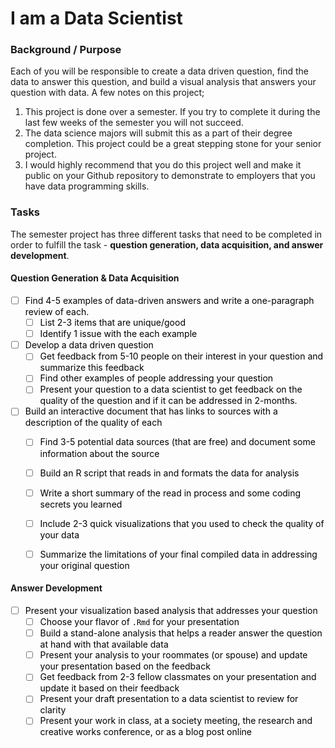# I am a Data Scientist



### Background / Purpose

Each of you will be responsible to create a data driven question, find the data to answer this question, and build a visual analysis that answers your question with data.  A few notes on this project;

1. This project is done over a semester.  If you try to complete it during the last few weeks of the semester you will not succeed.
2. The data science majors will submit this as a part of their degree completion.  This project could be a great stepping stone for your senior project.
3. I would highly recommend that you do this project well and make it public on your Github repository to demonstrate to employers that you have data programming skills.

### Tasks


<style>
ul {
   color: black;
   list-style-type: none;
   list-style-position: outside;

}

</style>

The semester project has three different tasks that need to be completed in order to fulfill the task - **question generation, data acquisition, and answer development**.

#### Question Generation & Data Acquisition


<style>
ul {
   color: black;
   list-style-type: none;
   list-style-position: outside;

}

</style>


* [ ] Find 4-5 examples of data-driven answers and write a one-paragraph review of each.
    * [ ] List 2-3 items that are unique/good
    * [ ] Identify 1 issue with the each example
* [ ] Develop a data driven question
    * [ ] Get feedback from 5-10 people on their interest in your question and summarize this feedback
    * [ ] Find other examples of people addressing your question
    * [ ] Present your question to a data scientist to get feedback on the quality of the question and if it can be addressed in 2-months.
* [ ] Build an interactive document that has links to sources with a description of the quality of each
    * [ ] Find 3-5 potential data sources (that are free) and document some information about the source
    * [ ] Build an R script that reads in and formats the data for analysis
    * [ ] Write a short summary of the read in process and some coding secrets you learned
    * [ ] Include 2-3 quick visualizations that you used to check the quality of your data
    * [ ] Summarize the limitations of your final compiled data in addressing your original question


#### Answer Development

* [ ] Present your visualization based analysis that addresses your question
    * [ ] Choose your flavor of `.Rmd` for your presentation
    * [ ] Build a stand-alone analysis that helps a reader answer the question at hand with that available data
    * [ ] Present your analysis to your roommates (or spouse) and update your presentation based on the feedback
    * [ ] Get feedback from 2-3 fellow classmates on your presentation and update it based on their feedback
    * [ ] Present your draft presentation to a data scientist to review for clarity
    * [ ] Present your work in class, at a society meeting, the research and creative works conference, or as a blog post online
